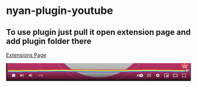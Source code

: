 # nyan-plugin-youtube

## To use plugin just pull it open extension page and add plugin folder there
[Extensions Page][]

[Extensions Page]: chrome://extensions/
![Screenshot](assets/screenshot.png)
